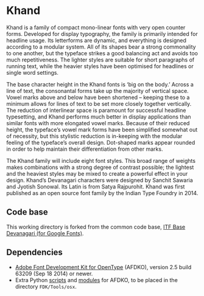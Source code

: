 # Khand

Khand is a family of compact mono-linear fonts with very open counter forms. Developed for display typography, the family is primarily intended for headline usage. Its letterforms are dynamic, and everything is designed according to a modular system. All of its shapes bear a strong commonality to one another, but the typeface strikes a good balancing act and avoids too much repetitiveness. The lighter styles are suitable for short paragraphs of running text, while the heavier styles have been optimised for headlines or single word settings.

The base character height in the Khand fonts is ‘big on the body.’ Across a line of text, the consonantal forms take up the majority of vertical space. Vowel marks above and below have been shortened – keeping these to a minimum allows for lines of text to be set more closely together vertically. The reduction of interlinear space is paramount for successful headline typesetting, and Khand performs much better in display applications than similar fonts with more elongated vowel marks. Because of their reduced height, the typeface’s vowel mark forms have been simplified somewhat out of necessity, but this stylistic reduction is in-keeping with the modular feeling of the typeface’s overall design. Dot-shaped marks appear rounded in order to help maintain their differentiation from other marks.

The Khand family will include eight font styles. This broad range of weights makes combinations with a strong degree of contrast possible; the lightest and the heaviest styles may be mixed to create a powerful effect in your design. Khand’s Devanagari characters were designed by Sanchit Sawaria and Jyotish Sonowal. Its Latin is from Satya Rajpurohit. Khand was first published as an open source font family by the Indian Type Foundry in 2014.

## Code base

This working directory is forked from the common code base, [ITF Base Devanagari (for Google Fonts)](https://github.com/itfoundry/base-devanagari-gf).

## Dependencies

- [Adobe Font Development Kit for OpenType](http://www.adobe.com/devnet/opentype/afdko.html) (AFDKO), version 2.5 build 63209 (Sep 18 2014) or newer.
- Extra Python [scripts](https://github.com/adobe-type-tools/python-scripts) and [modules](https://github.com/adobe-type-tools/python-modules) for AFDKO, to be placed in the directory `FDK/Tools/osx`.
